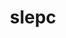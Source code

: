 ---
title: "slepc"
layout: cache
categories: [package, develop-2024-12-22]
meta: {"versions": ["3.22.2"], "compilers": ["gcc@=11.4.0", "gcc@=9.4.0", "oneapi@=2024.1.0", "oneapi@=2024.2.1"], "oss": ["amzn2", "ubuntu20.04", "ubuntu22.04"], "platforms": ["linux"], "targets": ["neoverse_v2", "ppc64le", "x86_64_v3", "x86_64_v4"], "stacks": ["aws-pcluster-x86_64_v4", "e4s", "e4s-neoverse-v2", "e4s-oneapi", "e4s-power", "root"], "num_specs": 11, "num_specs_by_stack": {"root": 11, "aws-pcluster-x86_64_v4": 2, "e4s-power": 2, "e4s-neoverse-v2": 1, "e4s": 4, "e4s-oneapi": 2}}
spec_details: [{"hash": "bs2p5io2yrfvgvbvh4pymopwdtawxv77", "compiler": "oneapi@=2024.1.0", "versions": ["3.22.2"], "os": "amzn2", "platform": "linux", "target": "x86_64_v3", "variants": ["~arpack", "~blopex", "build_system=generic", "~cuda", "~hpddm", "~rocm"], "stacks": ["root", "aws-pcluster-x86_64_v4"], "size": "-", "tarball": "https://binaries.spack.io/develop-2024-12-22/build_cache/linux-amzn2-x86_64_v3/oneapi-2024.1.0/slepc-3.22.2/linux-amzn2-x86_64_v3-oneapi-2024.1.0-slepc-3.22.2-bs2p5io2yrfvgvbvh4pymopwdtawxv77.spack"}, {"hash": "x6zn7wemlelmufxlcyhbf7ffa62x4a6w", "compiler": "oneapi@=2024.1.0", "versions": ["3.22.2"], "os": "amzn2", "platform": "linux", "target": "x86_64_v4", "variants": ["~arpack", "~blopex", "build_system=generic", "~cuda", "~hpddm", "~rocm"], "stacks": ["root", "aws-pcluster-x86_64_v4"], "size": "-", "tarball": "https://binaries.spack.io/develop-2024-12-22/build_cache/linux-amzn2-x86_64_v4/oneapi-2024.1.0/slepc-3.22.2/linux-amzn2-x86_64_v4-oneapi-2024.1.0-slepc-3.22.2-x6zn7wemlelmufxlcyhbf7ffa62x4a6w.spack"}, {"hash": "evk6yskl3zkzjhmwpdf7pzxhaq4lgu3f", "compiler": "gcc@=9.4.0", "versions": ["3.22.2"], "os": "ubuntu20.04", "platform": "linux", "target": "ppc64le", "variants": ["+arpack", "~blopex", "build_system=generic", "~cuda", "~hpddm", "~rocm"], "stacks": ["e4s-power", "root"], "size": "-", "tarball": "https://binaries.spack.io/develop-2024-12-22/build_cache/linux-ubuntu20.04-ppc64le/gcc-9.4.0/slepc-3.22.2/linux-ubuntu20.04-ppc64le-gcc-9.4.0-slepc-3.22.2-evk6yskl3zkzjhmwpdf7pzxhaq4lgu3f.spack"}, {"hash": "sz5a6ittx6zxgmep7h7hkhdzgbnmudxk", "compiler": "gcc@=9.4.0", "versions": ["3.22.2"], "os": "ubuntu20.04", "platform": "linux", "target": "ppc64le", "variants": ["+arpack", "~blopex", "build_system=generic", "+cuda", "cuda_arch=70", "~hpddm", "~rocm"], "stacks": ["e4s-power", "root"], "size": "-", "tarball": "https://binaries.spack.io/develop-2024-12-22/build_cache/linux-ubuntu20.04-ppc64le/gcc-9.4.0/slepc-3.22.2/linux-ubuntu20.04-ppc64le-gcc-9.4.0-slepc-3.22.2-sz5a6ittx6zxgmep7h7hkhdzgbnmudxk.spack"}, {"hash": "lkjnxxm3asvsjz3ooajusl3oigjmzekh", "compiler": "gcc@=11.4.0", "versions": ["3.22.2"], "os": "ubuntu22.04", "platform": "linux", "target": "neoverse_v2", "variants": ["+arpack", "~blopex", "build_system=generic", "~cuda", "~hpddm", "~rocm"], "stacks": ["root", "e4s-neoverse-v2"], "size": "-", "tarball": "https://binaries.spack.io/develop-2024-12-22/build_cache/linux-ubuntu22.04-neoverse_v2/gcc-11.4.0/slepc-3.22.2/linux-ubuntu22.04-neoverse_v2-gcc-11.4.0-slepc-3.22.2-lkjnxxm3asvsjz3ooajusl3oigjmzekh.spack"}, {"hash": "mqwxxhkl67fom4spvhd5wf6d3atnjocu", "compiler": "gcc@=11.4.0", "versions": ["3.22.2"], "os": "ubuntu22.04", "platform": "linux", "target": "x86_64_v3", "variants": ["+arpack", "~blopex", "build_system=generic", "~cuda", "~hpddm", "~rocm"], "stacks": ["e4s", "root"], "size": "-", "tarball": "https://binaries.spack.io/develop-2024-12-22/build_cache/linux-ubuntu22.04-x86_64_v3/gcc-11.4.0/slepc-3.22.2/linux-ubuntu22.04-x86_64_v3-gcc-11.4.0-slepc-3.22.2-mqwxxhkl67fom4spvhd5wf6d3atnjocu.spack"}, {"hash": "apjeulubws3o3rd6tirgj353babmztdw", "compiler": "gcc@=11.4.0", "versions": ["3.22.2"], "os": "ubuntu22.04", "platform": "linux", "target": "x86_64_v3", "variants": ["+arpack", "~blopex", "build_system=generic", "+cuda", "cuda_arch=90", "~hpddm", "~rocm"], "stacks": ["e4s", "root"], "size": "-", "tarball": "https://binaries.spack.io/develop-2024-12-22/build_cache/linux-ubuntu22.04-x86_64_v3/gcc-11.4.0/slepc-3.22.2/linux-ubuntu22.04-x86_64_v3-gcc-11.4.0-slepc-3.22.2-apjeulubws3o3rd6tirgj353babmztdw.spack"}, {"hash": "nuwuvjkhmchmlmhstmpxunq2sre4w53m", "compiler": "gcc@=11.4.0", "versions": ["3.22.2"], "os": "ubuntu22.04", "platform": "linux", "target": "x86_64_v3", "variants": ["+arpack", "~blopex", "build_system=generic", "~cuda", "~hpddm", "~rocm"], "stacks": ["e4s", "root"], "size": "-", "tarball": "https://binaries.spack.io/develop-2024-12-22/build_cache/linux-ubuntu22.04-x86_64_v3/gcc-11.4.0/slepc-3.22.2/linux-ubuntu22.04-x86_64_v3-gcc-11.4.0-slepc-3.22.2-nuwuvjkhmchmlmhstmpxunq2sre4w53m.spack"}, {"hash": "yjmx2ionadx4rxw5iyhakcvy5xv3zou2", "compiler": "gcc@=11.4.0", "versions": ["3.22.2"], "os": "ubuntu22.04", "platform": "linux", "target": "x86_64_v3", "variants": ["+arpack", "~blopex", "build_system=generic", "+cuda", "cuda_arch=80", "~hpddm", "~rocm"], "stacks": ["e4s", "root"], "size": "-", "tarball": "https://binaries.spack.io/develop-2024-12-22/build_cache/linux-ubuntu22.04-x86_64_v3/gcc-11.4.0/slepc-3.22.2/linux-ubuntu22.04-x86_64_v3-gcc-11.4.0-slepc-3.22.2-yjmx2ionadx4rxw5iyhakcvy5xv3zou2.spack"}, {"hash": "zjvk6dvepmgsn56sxpmw5qiin3qp2jnh", "compiler": "oneapi@=2024.2.1", "versions": ["3.22.2"], "os": "ubuntu22.04", "platform": "linux", "target": "x86_64_v3", "variants": ["+arpack", "~blopex", "build_system=generic", "~cuda", "~hpddm", "~rocm"], "stacks": ["root", "e4s-oneapi"], "size": "-", "tarball": "https://binaries.spack.io/develop-2024-12-22/build_cache/linux-ubuntu22.04-x86_64_v3/oneapi-2024.2.1/slepc-3.22.2/linux-ubuntu22.04-x86_64_v3-oneapi-2024.2.1-slepc-3.22.2-zjvk6dvepmgsn56sxpmw5qiin3qp2jnh.spack"}, {"hash": "qp7stbswiknkz6qbfvce56tvdqwhykbt", "compiler": "oneapi@=2024.2.1", "versions": ["3.22.2"], "os": "ubuntu22.04", "platform": "linux", "target": "x86_64_v3", "variants": ["+arpack", "~blopex", "build_system=generic", "~cuda", "~hpddm", "~rocm"], "stacks": ["root", "e4s-oneapi"], "size": "-", "tarball": "https://binaries.spack.io/develop-2024-12-22/build_cache/linux-ubuntu22.04-x86_64_v3/oneapi-2024.2.1/slepc-3.22.2/linux-ubuntu22.04-x86_64_v3-oneapi-2024.2.1-slepc-3.22.2-qp7stbswiknkz6qbfvce56tvdqwhykbt.spack"}]
---